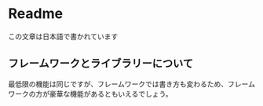 # Readme
この文章は日本語で書かれています

## フレームワークとライブラリーについて
最低限の機能は同じですが、フレームワークでは書き方も変わるため、フレームワークの方が豪華な機能があるともいえるでしょう。

